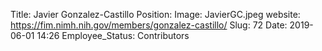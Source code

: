 Title: Javier Gonzalez-Castillo
Position: 
Image: JavierGC.jpeg
website: https://fim.nimh.nih.gov/members/gonzalez-castillo/
Slug: 72
Date: 2019-06-01 14:26
Employee_Status: Contributors
